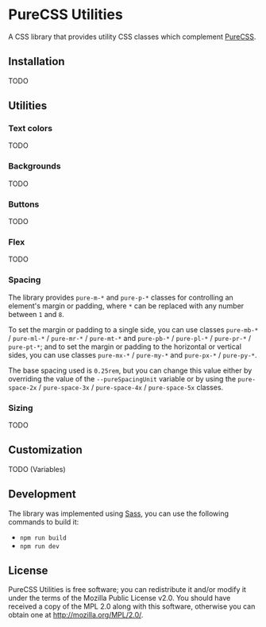 # PureCSS Utilities

A CSS library that provides utility CSS classes which complement [PureCSS](https://purecss.io/).

## Installation

TODO

## Utilities

### Text colors

TODO

### Backgrounds

TODO

### Buttons

TODO

### Flex

TODO

### Spacing

The library provides `pure-m-*` and `pure-p-*` classes for controlling an element's margin or padding, where `*` can be replaced with any number between `1` and `8`.  

To set the margin or padding to a single side, you can use classes `pure-mb-*` / `pure-ml-*` / `pure-mr-*` / `pure-mt-*` and `pure-pb-*` / `pure-pl-*` / `pure-pr-*` / `pure-pt-*`; and to set the margin or padding to the horizontal or vertical sides, you can use classes `pure-mx-*` / `pure-my-*` and `pure-px-*` / `pure-py-*`.

The base spacing used is `0.25rem`, but you can change this value either by overriding the value of the `--pureSpacingUnit` variable or by using the `pure-space-2x` / `pure-space-3x` / `pure-space-4x` / `pure-space-5x` classes. 

### Sizing

TODO

## Customization

TODO (Variables)

## Development

The library was implemented using [Sass](https://sass-lang.com/), you can use the following commands to build it:

* `npm run build`
* `npm run dev`

## License

PureCSS Utilities is free software; you can redistribute it and/or modify it under the terms of the Mozilla Public License v2.0. You should have received a copy of the MPL 2.0 along with this software, otherwise you can obtain one at http://mozilla.org/MPL/2.0/.
